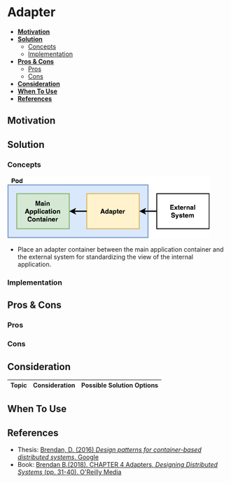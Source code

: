 # Adapter

- [**Motivation**](#motivation)
- [**Solution**](#solution)
   - [Concepts](#concepts)
   - [Implementation](#implementation)
- [**Pros & Cons**](#pros--cons)
   - [Pros](#pros)
   - [Cons](#cons)
- [**Consideration**](#consideration)
- [**When To Use**](#when-to-use)
- [**References**](#references)

## Motivation

## Solution
### Concepts
![](../../diagrams/png/adapter_small.png)
- Place an adapter container between the main application container and the external system for standardizing the view of the internal application.

### Implementation

## Pros & Cons
### Pros
### Cons

## Consideration
| Topic | Consideration | Possible Solution Options |
|----|-----|-----|

## When To Use

## References
- Thesis: [Brendan, D. (2016) *Design patterns for container-based distributed systems*. Google](https://static.googleusercontent.com/media/research.google.com/en//pubs/archive/45406.pdf)
- Book: [Brendan B.(2018). CHAPTER 4 Adapters, *Designing Distributed Systems* (pp. 31-40). O'Reilly Media](https://www.oreilly.com/library/view/designing-distributed-systems/9781491983638/)

